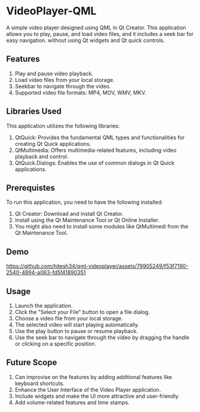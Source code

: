 # VideoPlayer-QML

A simple video player designed using QML in Qt Creator. This application allows you to play, pause, and load video files, and it includes a seek bar for easy navigation.
without using Qt widgets and Qt quick controls.

## Features
1) Play and pause video playback.
2) Load video files from your local storage.
3) Seekbar to navigate through the video.
4) Supported video file formats: MP4, MOV, WMV, MKV.

## Libraries Used
This application utilizes the following libraries:

1) QtQuick: Provides the fundamental QML types and functionalities for creating Qt Quick applications.
2) QtMultimedia: Offers multimedia-related features, including video playback and control.
3) QtQuick.Dialogs: Enables the use of common dialogs in Qt Quick applications.

## Prerequistes 
To run this application, you need to have the following installed:
1) Qt Creator: Download and install Qt Creator.
2) Install using the Qt Maintenance Tool or Qt Online Installer.
3) You might also need to install some modules like QtMultimedi from the Qt Maintenance Tool.

## Demo

https://github.com/hitesh34/qml-videoplayer/assets/79905249/f53f7190-2540-4894-a063-fd5f41890351


## Usage
1) Launch the application.
2) Click the "Select your File" button to open a file dialog.
3) Choose a video file from your local storage.
4) The selected video will start playing automatically.
5) Use the play button to pause or resume playback.
6) Use the seek bar to navigate through the video by dragging the handle or clicking on a specific position.

## Future Scope 
1) Can improvise on the features by adding additional features like keyboard shortcuts.
2) Enhance the User Interface of the Video Player application.
3) Include widgets and make the UI more attractive and user-friendly.
4) Add volume-related features and time stamps.


